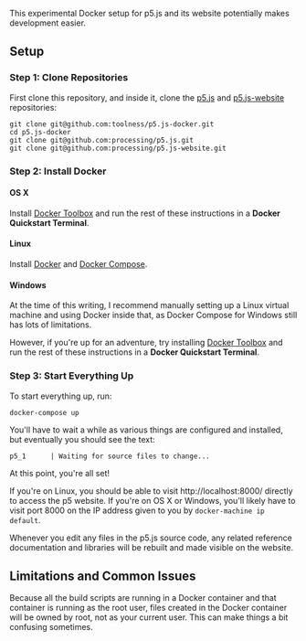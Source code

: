 This experimental Docker setup for p5.js and its website potentially
makes development easier.

## Setup

### Step 1: Clone Repositories

First clone this repository, and inside it, 
clone the [p5.js][] and [p5.js-website][] repositories:

```
git clone git@github.com:toolness/p5.js-docker.git
cd p5.js-docker
git clone git@github.com:processing/p5.js.git
git clone git@github.com:processing/p5.js-website.git
```

### Step 2: Install Docker

#### OS X

Install [Docker Toolbox][docker-osx] and run the rest of these
instructions in a **Docker Quickstart Terminal**.

#### Linux

Install [Docker][docker-linux] and [Docker Compose][].

#### Windows

At the time of this writing, I recommend manually setting up
a Linux virtual machine and using Docker inside that, as
Docker Compose for Windows still has lots of limitations.

However, if you're up for an adventure, try installing
[Docker Toolbox][docker-windows] and run the rest of these
instructions in a **Docker Quickstart Terminal**.

### Step 3: Start Everything Up

To start everything up, run:

```
docker-compose up
```

You'll have to wait a while as various things are configured and installed,
but eventually you should see the text:

```
p5_1      | Waiting for source files to change...
```

At this point, you're all set!

If you're on Linux, you should be able to visit http://localhost:8000/
directly to access the p5 website. If you're on OS X or Windows, you'll
likely have to visit port 8000 on the IP address given to you by
`docker-machine ip default`.

Whenever you edit any files in the p5.js source code, any related
reference documentation and libraries will be rebuilt and made visible
on the website.

## Limitations and Common Issues

Because all the build scripts are running in a Docker container and
that container is running as the root user, files created in the
Docker container will be owned by root, not as your current user.
This can make things a bit confusing sometimes.

<!-- Links -->

  [p5.js]: https://github.com/processing/p5.js
  [p5.js-website]: https://github.com/processing/p5.js-website
  [docker-linux]: https://docs.docker.com/linux/
  [Docker Compose]: https://docs.docker.com/compose/install/
  [docker-osx]: https://docs.docker.com/mac/step_one/
  [docker-windows]: https://docs.docker.com/windows/step_one/
